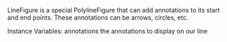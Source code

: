 LineFigure is a special PolylineFigure that can add annotations to its start and end points. These annotations can be arrows, circles, etc.

Instance Variables:
	annotations	<SequenceableCollection of: LineAnnotation>	the annotations to display on our line

